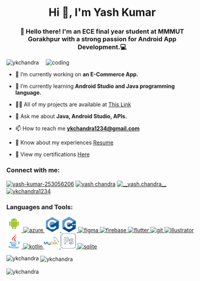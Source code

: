  <h1 align="center">Hi 👋, I'm Yash Kumar</h1>
<h3 align="center">👋 Hello there! I'm an ECE final year student at MMMUT Gorakhpur with a strong passion for Android App Development.💻</h3>
<img align="right" alt="coding" width="400" src="https://camo.githubusercontent.com/cae12fddd9d6982901d82580bdf321d81fb299141098ca1c2d4891870827bf17/68747470733a2f2f6d69726f2e6d656469756d2e636f6d2f6d61782f313336302f302a37513379765349765f7430696f4a2d5a2e676966">
<p align="left"> <img src="https://komarev.com/ghpvc/?username=ykchandra&label=Profile%20views&color=0e75b6&style=flat" alt="ykchandra" /> </p>

- 🔭 I’m currently working on **an E-Commerce App.**

- 🌱 I’m currently learning **Android Studio and Java programming language.**

- 👨‍💻 All of my projects are available at [This Link](https://drive.google.com/drive/folders/1g4yA8VbvjgqrQJCzOYEi620IH0Z9BJcN?usp=sharing)

- 💬 Ask me about **Java, Android Studio, APIs.**

- 📫 How to reach me **ykchandra1234@gmail.com**

- 📄 Know about my experiences [Resume](https://drive.google.com/file/d/1eB-vlEC53aItWJWdFpsM9NmqgUjBj1_J/view?usp=sharing)

- 📄 View my certifications [Here](https://drive.google.com/drive/folders/1oXv6oNn2BifPbKbYUtykt-AzQf1y2fmU?usp=sharing)


<h3 align="left">Connect with me:</h3>
<p align="left">
<a href="https://linkedin.com/in/yash-kumar-253056206" target="blank"><img align="center" src="https://raw.githubusercontent.com/rahuldkjain/github-profile-readme-generator/master/src/images/icons/Social/linked-in-alt.svg" alt="yash-kumar-253056206" height="30" width="40" /></a>
<a href="https://fb.com/yash chandra" target="blank"><img align="center" src="https://raw.githubusercontent.com/rahuldkjain/github-profile-readme-generator/master/src/images/icons/Social/facebook.svg" alt="yash chandra" height="30" width="40" /></a>
<a href="https://instagram.com/__yash.chandra__" target="blank"><img align="center" src="https://raw.githubusercontent.com/rahuldkjain/github-profile-readme-generator/master/src/images/icons/Social/instagram.svg" alt="__yash.chandra__" height="30" width="40" /></a>
<a href="https://www.codechef.com/users/ykchandra1234" target="blank"><img align="center" src="https://cdn.jsdelivr.net/npm/simple-icons@3.1.0/icons/codechef.svg" alt="ykchandra1234" height="30" width="40" /></a>
</p>

<h3 align="left">Languages and Tools:</h3>
<p align="left"> <a href="https://developer.android.com" target="_blank" rel="noreferrer"> <img src="https://raw.githubusercontent.com/devicons/devicon/master/icons/android/android-original-wordmark.svg" alt="android" width="40" height="40"/> </a> <a href="https://azure.microsoft.com/en-in/" target="_blank" rel="noreferrer"> <img src="https://www.vectorlogo.zone/logos/microsoft_azure/microsoft_azure-icon.svg" alt="azure" width="40" height="40"/> </a> <a href="https://www.cprogramming.com/" target="_blank" rel="noreferrer"> <img src="https://raw.githubusercontent.com/devicons/devicon/master/icons/c/c-original.svg" alt="c" width="40" height="40"/> </a> <a href="https://www.w3schools.com/cpp/" target="_blank" rel="noreferrer"> <img src="https://raw.githubusercontent.com/devicons/devicon/master/icons/cplusplus/cplusplus-original.svg" alt="cplusplus" width="40" height="40"/> </a> <a href="https://www.figma.com/" target="_blank" rel="noreferrer"> <img src="https://www.vectorlogo.zone/logos/figma/figma-icon.svg" alt="figma" width="40" height="40"/> </a> <a href="https://firebase.google.com/" target="_blank" rel="noreferrer"> <img src="https://www.vectorlogo.zone/logos/firebase/firebase-icon.svg" alt="firebase" width="40" height="40"/> </a> <a href="https://flutter.dev" target="_blank" rel="noreferrer"> <img src="https://www.vectorlogo.zone/logos/flutterio/flutterio-icon.svg" alt="flutter" width="40" height="40"/> </a> <a href="https://git-scm.com/" target="_blank" rel="noreferrer"> <img src="https://www.vectorlogo.zone/logos/git-scm/git-scm-icon.svg" alt="git" width="40" height="40"/> </a> <a href="https://www.adobe.com/in/products/illustrator.html" target="_blank" rel="noreferrer"> <img src="https://www.vectorlogo.zone/logos/adobe_illustrator/adobe_illustrator-icon.svg" alt="illustrator" width="40" height="40"/> </a> <a href="https://www.java.com" target="_blank" rel="noreferrer"> <img src="https://raw.githubusercontent.com/devicons/devicon/master/icons/java/java-original.svg" alt="java" width="40" height="40"/> </a> <a href="https://kotlinlang.org" target="_blank" rel="noreferrer"> <img src="https://www.vectorlogo.zone/logos/kotlinlang/kotlinlang-icon.svg" alt="kotlin" width="40" height="40"/> </a> <a href="https://www.mysql.com/" target="_blank" rel="noreferrer"> <img src="https://raw.githubusercontent.com/devicons/devicon/master/icons/mysql/mysql-original-wordmark.svg" alt="mysql" width="40" height="40"/> </a> <a href="https://www.photoshop.com/en" target="_blank" rel="noreferrer"> <img src="https://raw.githubusercontent.com/devicons/devicon/master/icons/photoshop/photoshop-line.svg" alt="photoshop" width="40" height="40"/> </a> <a href="https://www.sqlite.org/" target="_blank" rel="noreferrer"> <img src="https://www.vectorlogo.zone/logos/sqlite/sqlite-icon.svg" alt="sqlite" width="40" height="40"/> </a> </p>

<p><img align="left" src="https://github-readme-stats.vercel.app/api/top-langs?username=ykchandra&show_icons=true&locale=en&layout=compact" alt="ykchandra" /></p>

<p>&nbsp;<img align="center" src="https://github-readme-stats.vercel.app/api?username=ykchandra&show_icons=true&locale=en" alt="ykchandra" /></p>

<p><img align="center" src="https://github-readme-streak-stats.herokuapp.com/?user=ykchandra&" alt="ykchandra" /></p>
